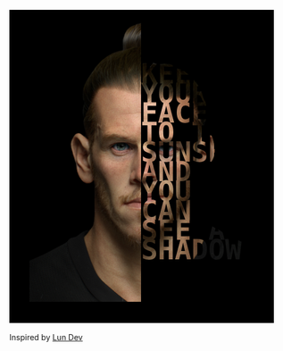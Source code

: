 ![demo](/public/demo.png)

Inspired by [Lun Dev](https://www.youtube.com/watch?v=T6vTkKZTssk&ab_channel=LunDev)
